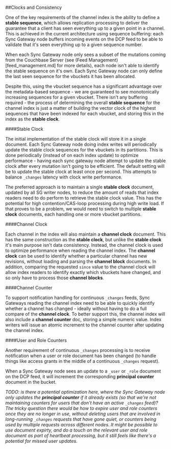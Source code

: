##Clocks and Consistency

One of the key requirements of the channel index is the ability to define a **stable sequence**, which allows replication processing to deliver the guarantee that a client has seen everything up to a given point in a channel.  This is achieved in the current architecture using sequence buffering: each Sync Gateway node buffers incoming events on the DCP feed to be able to validate that it's seen everything up to a given sequence number.

When each Sync Gateway node only sees a subset of the mutations coming from the Couchbase Server (see (Feed Management)[feed_management.md] for more details), each node isn't able to identify the stable sequence on it's own.  Each Sync Gateway node can only define the last seen sequence for the vbuckets it has been allocated.  

Despite this, using the vbucket sequence has a significant advantage over the metadata-based sequence - we are guaranteed to see monotonically increasing sequences for a given vbucket.  There isn't any buffering required - the process of determining the overall **stable sequence** for the channel index is just a matter of building the vector clock of the highest sequences that have been indexed for each vbucket, and storing this in the index as the **stable clock**.  

####Stable Clock 

The initial implementation of the stable clock will store it in a single document.  Each Sync Gateway node doing index writes will periodically update the stable clock sequences for the vbuckets in its partitions.  This is done periodically (instead of on each index update) to optimize performance - having each sync gateway node attempt to update the stable clock after every mutation isn't going to be efficient.  The default setting will be to update the stable clock at least once per second.  This attempts to balance `_changes` latency with clock write performance.

The preferred approach is to maintain a single **stable clock** document, updated by all SG writer nodes, to reduce the amount of reads that index readers need to do perform to retrieve the stable clock value. This has the potential for high contention/CAS-loop processing during high write load. If that proves to be a problem, we would need to switch to multiple **stable clock** documents, each handling one or more vbucket partitions.   

####Channel Clock

Each channel in the index will also maintain a **channel clock** document.  This has the same construction as the **stable clock**, but unlike the **stable clock** it's main purpose isn't data consistency.  Instead, the channel clock is used to optimize performance when reading the channel index.  The **channel clock** can be used to identify whether a particular channel has new revisions, without loading and parsing the **channel block** documents. In addition, comparing the requested `since` value to the channel clock will allow index readers to identify exactly which vbuckets have changed, and so only have to process those **channel blocks**.

####Channel Counter

To support notification handling for continuous `_changes` feeds, Sync Gateways reading the channel index need to be able to quickly identify whether a channel has changed - ideally without having to do a full compare of the **channel clock**.  To better support this, the channel index will also include a **channel counter** doc, storing a simple numeric value.  Index writers will issue an atomic increment to the channel counter after updating the channel index.


####User and Role Counters

Another requirement of continuous `_changes` processing is to receive notification when a user or role document has been changed (to handle things like access grants in the middle of a continuous `_changes` request).  

When a Sync Gateway node sees an update to a `_user` or `_role` document on the DCP feed, it will increment the corresponding **principal counter** document in the bucket.  

*TODO: is there a potential optimization here, where the Sync Gateway node only updates the **principal counter** if it already exists (so that we're not maintaining counters for users that don't have an active `_changes` feed)?  The tricky question there would be how to expire user and role counters once they are no longer in use, without deleting users that are involved in long-running `_changes` requests that have gone quiet, or counters being used by multiple requests across different nodes. It might be possible to use document expirty, and do a touch on the relevant user and role document as part of heartbeat processing, but it still feels like there's a potential for missed user updates.*  